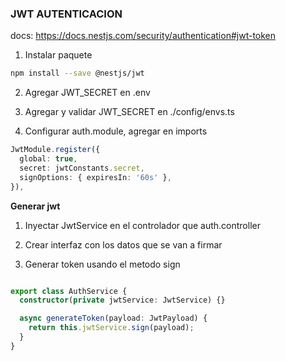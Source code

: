 ### JWT AUTENTICACION

docs: https://docs.nestjs.com/security/authentication#jwt-token



1. Instalar paquete

```bash
npm install --save @nestjs/jwt
```

2. Agregar JWT_SECRET en .env

3. Agregar y validar JWT_SECRET en ./config/envs.ts

4. Configurar auth.module, agregar en imports

```ts
JwtModule.register({
  global: true,
  secret: jwtConstants.secret,
  signOptions: { expiresIn: '60s' },
}),
```
**Generar jwt**

1. Inyectar JwtService en el controlador que auth.controller

2. Crear interfaz con los datos que se van a firmar

2. Generar token usando el metodo sign

```ts

export class AuthService {
  constructor(private jwtService: JwtService) {}

  async generateToken(payload: JwtPayload) {
    return this.jwtService.sign(payload);
  }
}

```